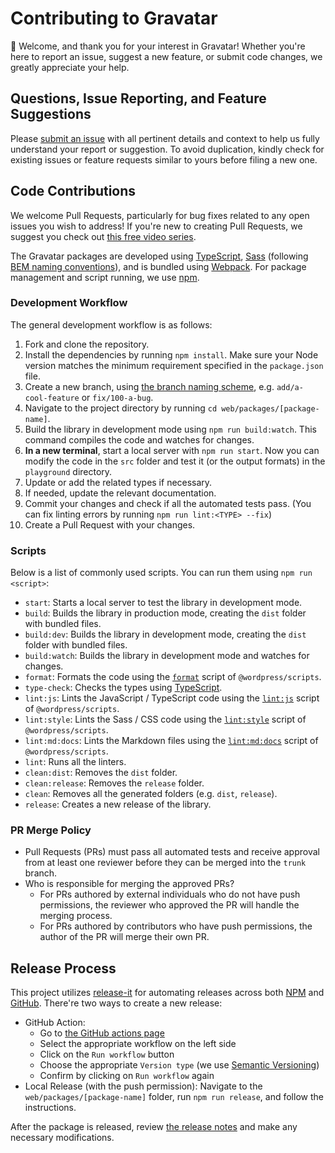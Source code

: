 # Contributing to Gravatar

🤗 Welcome, and thank you for your interest in Gravatar! Whether you're here to report an issue, suggest a new feature, or submit code changes, we greatly appreciate your help.

## Questions, Issue Reporting, and Feature Suggestions

Please [submit an issue](https://github.com/Automattic/gravatar/issues/new/choose) with all pertinent details and context to help us fully understand your report or suggestion. To avoid duplication, kindly check for existing issues or feature requests similar to yours before filing a new one.

## Code Contributions

We welcome Pull Requests, particularly for bug fixes related to any open issues you wish to address! If you're new to creating Pull Requests, we suggest you check out [this free video series](https://egghead.io/courses/how-to-contribute-to-an-open-source-project-on-github).

The Gravatar packages are developed using [TypeScript](https://www.typescriptlang.org/), [Sass](https://sass-lang.com/) (following [BEM naming conventions](https://getbem.com/)), and is bundled using [Webpack](https://webpack.js.org/). For package management and script running, we use [npm](https://www.npmjs.com/).

### Development Workflow

The general development workflow is as follows:

1. Fork and clone the repository.
2. Install the dependencies by running `npm install`. Make sure your Node version matches the minimum requirement specified in the `package.json` file.
3. Create a new branch, using [the branch naming scheme](https://github.com/Automattic/wp-calypso/blob/trunk/docs/git-workflow.md#branch-naming-scheme), e.g. `add/a-cool-feature` or `fix/100-a-bug`.
4. Navigate to the project directory by running `cd web/packages/[package-name]`.
5. Build the library in development mode using `npm run build:watch`. This command compiles the code and watches for changes.
6. **In a new terminal**, start a local server with `npm run start`. Now you can modify the code in the `src` folder and test it (or the output formats) in the `playground` directory.
7. Update or add the related types if necessary.
8. If needed, update the relevant documentation.
9. Commit your changes and check if all the automated tests pass. (You can fix linting errors by running `npm run lint:<TYPE> --fix`)
10. Create a Pull Request with your changes.

### Scripts

Below is a list of commonly used scripts. You can run them using `npm run <script>`:

- `start`: Starts a local server to test the library in development mode.
- `build`: Builds the library in production mode, creating the `dist` folder with bundled files.
- `build:dev`: Builds the library in development mode, creating the `dist` folder with bundled files.
- `build:watch`: Builds the library in development mode and watches for changes.
- `format`: Formats the code using the [`format`](https://developer.wordpress.org/block-editor/reference-guides/packages/packages-scripts/#format) script of `@wordpress/scripts`.
- `type-check`: Checks the types using [TypeScript](https://www.typescriptlang.org/).
- `lint:js`: Lints the JavaScript / TypeScript code using the [`lint:js`](https://developer.wordpress.org/block-editor/reference-guides/packages/packages-scripts/#lint-js) script of `@wordpress/scripts`.
- `lint:style`: Lints the Sass / CSS code using the [`lint:style`](https://developer.wordpress.org/block-editor/reference-guides/packages/packages-scripts/#lint-style) script of `@wordpress/scripts`.
- `lint:md:docs`: Lints the Markdown files using the [`lint:md:docs`](https://developer.wordpress.org/block-editor/reference-guides/packages/packages-scripts/#lint-md-docs) script of `@wordpress/scripts`.
- `lint`: Runs all the linters.
- `clean:dist`: Removes the `dist` folder.
- `clean:release`: Removes the `release` folder.
- `clean`: Removes all the generated folders (e.g. `dist`, `release`).
- `release`: Creates a new release of the library.

### PR Merge Policy

- Pull Requests (PRs) must pass all automated tests and receive approval from at least one reviewer before they can be merged into the `trunk` branch.
- Who is responsible for merging the approved PRs?
    - For PRs authored by external individuals who do not have push permissions, the reviewer who approved the PR will handle the merging process.
    - For PRs authored by contributors who have push permissions, the author of the PR will merge their own PR.

## Release Process

This project utilizes [release-it](https://github.com/release-it/release-it) for automating releases across both [NPM](https://www.npmjs.com/~gravatar-automattic) and [GitHub](https://github.com/Automattic/gravatar/releases). There're two ways to create a new release:

- GitHub Action:
    - Go to [the GitHub actions page](https://github.com/Automattic/gravatar/actions)
    - Select the appropriate workflow on the left side
    - Click on the `Run workflow` button
    - Choose the appropriate `Version type` (we use [Semantic Versioning](https://semver.org/))
    - Confirm by clicking on `Run workflow` again
- Local Release (with the push permission): Navigate to the `web/packages/[package-name]` folder, run `npm run release`, and follow the instructions.

After the package is released, review [the release notes](https://github.com/Automattic/gravatar/releases) and make any necessary modifications.
